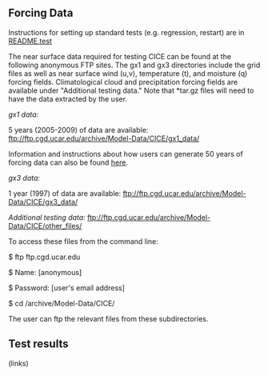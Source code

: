## Forcing Data
Instructions for setting up standard tests (e.g. regression, restart) are in [README.test](https://github.com/CICE-Consortium/CICE/blob/master/README.test)

The near surface data required for testing CICE can be found at the following anonymous FTP sites. The gx1 and gx3 directories include the grid files as well as near surface wind (u,v), temperature (t), and moisture (q) forcing fields. Climatological cloud and precipitation forcing fields are available under "Additional testing data." Note that *tar.gz files will need to have the data extracted by the user.

_gx1 data:_

5 years (2005-2009) of data are available: ftp://ftp.cgd.ucar.edu/archive/Model-Data/CICE/gx1_data/

Information and instructions about how users can generate 50 years of forcing data can also be found [here](ftp://ftp.cgd.ucar.edu/archive/Model-Data/CICE/gx1_data/gx1scrip.tar.gz). 

_gx3 data:_

1 year (1997) of data are available: ftp://ftp.cgd.ucar.edu/archive/Model-Data/CICE/gx3_data/

_Additional testing data:_ ftp://ftp.cgd.ucar.edu/archive/Model-Data/CICE/other_files/

To access these files from the command line:

$ ftp ftp.cgd.ucar.edu

$ Name: [anonymous]

$ Password: [user's email address]

$ cd /archive/Model-Data/CICE/

The user can ftp the relevant files from these subdirectories.

## Test results
(links)